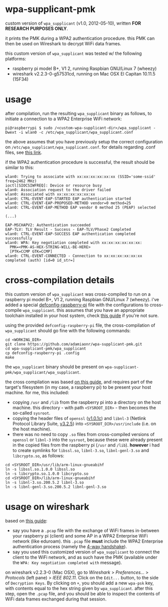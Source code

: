 # wpa-supplicant-pmk
custom version of `wpa_supplicant` (v1.0, 2012-05-10), written **FOR RESEARCH PURPOSES ONLY**. 

it prints the PMK during a WPA2 authentication procedure. this PMK can then be used on Wireshark to decrypt WiFi data frames. 

this custom version of `wpa_supplicant` was tested w/ the following platforms:
* raspberry pi model B+, V1 2, running Raspbian GNU/Linux 7 (wheezy)
* wireshark v2.2.3-0-g57531cd, running on Mac OSX El Capitan 10.11.5 (15F34)

# usage

after compilation, run the resulting `wpa_supplicant` binary as follows, to initiate a connection to a WPA2 Enterprise WiFi network:

```
pi@raspberrypi $ sudo /<custom-wpa-supplicant-dir>/wpa_supplicant -Dwext -i wlan0 -c /etc/wpa_supplicant/wpa_supplicant.conf 
```

the above assumes that you have previously setup the correct configuration on `/etc/wpa_supplicant/wpa_supplicant.conf`. for details regarding .conf files, see [this link](https://raspberrypi.stackexchange.com/questions/22875/connecting-to-wpa2-enterprise-wifi-network).

if the WPA2 authentication procedure is successful, the result should be similar to this:

```
wlan0: Trying to associate with xx:xx:xx:xx:xx:xx (SSID='some-ssid' freq=2462 MHz)
ioctl[SIOCSIWFREQ]: Device or resource busy
wlan0: Association request to the driver failed
wlan0: Associated with xx:xx:xx:xx:xx:xx
wlan0: CTRL-EVENT-EAP-STARTED EAP authentication started
wlan0: CTRL-EVENT-EAP-PROPOSED-METHOD vendor=0 method=25
wlan0: CTRL-EVENT-EAP-METHOD EAP vendor 0 method 25 (PEAP) selected

(...)

EAP-MSCHAPV2: Authentication succeeded
EAP-TLV: TLV Result - Success - EAP-TLV/Phase2 Completed
wlan0: CTRL-EVENT-EAP-SUCCESS EAP authentication completed successfully
wlan0: WPA: Key negotiation completed with xx:xx:xx:xx:xx:xx:     
  PMK=<PMK-AS-HEX-STRING-WILL-BE-HERE>    
  [PTK=CCMP GTK=CCMP]
wlan0: CTRL-EVENT-CONNECTED - Connection to xx:xx:xx:xx:xx:xx completed (auth) [id=0 id_str=]
```
# cross-compilation details

this custom version of `wpa_supplicant` was cross-compiled to run on a raspberry pi model B+, V1 2, running Raspbian GNU/Linux 7 (wheezy). i've added a special [defconfig-raspberry-pi](https://github.com/adamiaonr/wpa-supplicant-pmk/blob/master/wpa_supplicant/defconfig-raspberry-pi) file with the configurations to cross-compile `wpa_supplicant`. this assumes that you have an appropriate toolchain installed in your host system, check [this guide](https://www.raspberrypi.org/documentation/linux/kernel/building.md) if you're not sure.

using the provided `defconfig-raspberry-pi` file, the cross-compilation of `wpa_supplicant` should go fine with the following commands:
```
cd <WORKING_DIR>
git clone https://github.com/adamiaonr/wpa-supplicant-pmk.git
cd wpa-supplicant-pmk/wpa_supplicant
cp defconfig-raspberry-pi .config
make
```

the `wpa_supplicant` binary should be present on `wpa-supplicant-pmk/wpa_supplicant/wpa_supplicant`.

the cross compilation was based [on this guide](http://www.fabriziodini.eu/posts/cross_compile_tutorial/), and requires part of the target's filesystem (in my case, a raspberry pi) to be present your host machine. for me, this included:
* copying `/usr` and `/lib` from the raspberry pi into a directory on the host machine. this directory - with path `<SYSROOT_DIR>` - then becomes the so-called `sysroot`.
* copying the header files of `openssl` ([v1.0.1c](https://www.openssl.org/source/old/1.0.1/openssl-1.0.1c.tar.gz)) and `libnl-3` (Netlink Protocol Library Suite, [v3.2.5](http://www.infradead.org/~tgr/libnl/files/libnl-3.2.5.tar.gz)) into `<SYSROOT_DIR>/usr/include` (i.e. on the host machine).
* there was no need to copy `.so` files from cross-compiled versions of `openssl` or `libnl-3` into the `sysroot`, because these were already present in the copied files from the raspberry pi (`/usr` and `/lib`). **however** i had to create symlinks for `libssl.so`, `libnl-3.so`, `libnl-genl-3.so` and `libcrypto.so`, as follows:

```
cd <SYSROOT_DIR>/usr/lib/arm-linux-gnueabihf
ln -s libssl.so.1.0.0 libssl.so
ln -s libcrypto.so.1.0.0 libcrypto.so
cd <SYSROOT_DIR>/lib/arm-linux-gnueabihf
ln -s libnl-3.so.200.5.2 libnl-3.so
ln -s libnl-genl-3.so.200.5.2 libnl-genl-3.so
```
# usage on wireshark

based on [this guide](https://wiki.wireshark.org/HowToDecrypt802.11):

* say you have a `.pcap` file with the exchange of WiFi frames in-between your raspberry pi (client) and some AP in a WPA2 Enterprise WiFi network (like eduroam). this `.pcap` file **must** include the WPA2 Enterprise authentication process (namely the [4-way handshake](https://mrncciew.com/2014/08/19/cwsp-4-way-handshake/)). 
* say you used this customized version of `wpa_supplicant` to connect the client to the WiFi network, and as such have the PMK (available under the `WPA: Key negotiation completed with` message).

on wireshark v2.2.3-0 (Mac OSX), go to *Wireshark* > *Preferences...* > *Protocols* (left pane) > *IEEE 802.11*. Click on the `Edit...` button, to the side of `Decryption Keys`. By clicking on `+`, you should add a new `wpa-psk` key, with contents equal to the hex string given by `wpa_supplicant`. after this step, open the `.pcap` file, and you should be able to inspect the contents of WiFi data frames exchanged during that session.
